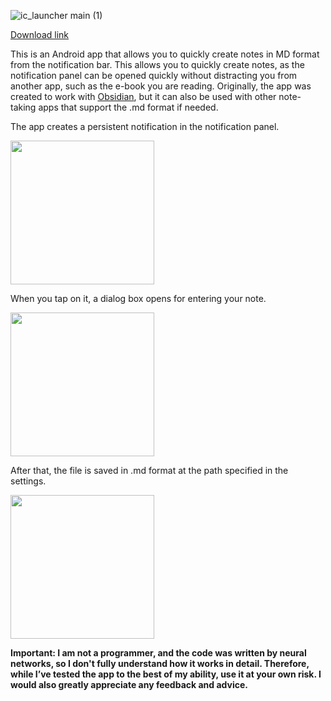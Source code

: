 ![ic_launcher main (1)](https://github.com/user-attachments/assets/dbfb65c5-6e39-4880-8392-8965f19c87ea)

[Download link](https://github.com/Fertion/QuickMDCapture/raw/master/app/release/app-release.apk)

This is an Android app that allows you to quickly create notes in MD format from the notification bar. This allows you to quickly create notes, as the notification panel can be opened quickly without distracting you from another app, such as the e-book you are reading. Originally, the app was created to work with [Obsidian](https://obsidian.md/), but it can also be used with other note-taking apps that support the .md format if needed.

The app creates a persistent notification in the notification panel.

<img src="https://github.com/user-attachments/assets/23ae3d30-35bd-4b33-b49f-4b7ba2d5f1bd" width="230"/>

When you tap on it, a dialog box opens for entering your note.

<img src="https://github.com/user-attachments/assets/dab98a8d-114a-4980-923a-b969d45c2fd9" width="230"/>

After that, the file is saved in .md format at the path specified in the settings.

<img src="https://github.com/user-attachments/assets/8351ec7d-0926-42f1-9cfc-4960778b8d6a" width="230"/>

**Important: I am not a programmer, and the code was written by neural networks, so I don't fully understand how it works in detail. Therefore, while I’ve tested the app to the best of my ability, use it at your own risk. I would also greatly appreciate any feedback and advice.**
